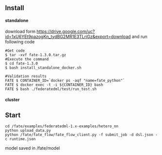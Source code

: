## Install
#### standalone

download form
 https://drive.google.com/uc?id=1xU6YEt9pazogKn_tydBG2MR1E3TLriGz&export=download
and run following code
```
#Get code
$ tar -xvf fate-1.3.0.tar.gz
#Execute the command
$ cd fate-1.3.0
$ bash install_standalone_docker.sh

#Validation results
FATE $ CONTAINER_ID=`docker ps -aqf "name=fate_python"`
FATE $ docker exec -t -i ${CONTAINER_ID} bash
FATE $ bash ./federatedml/test/run_test.sh
```
#### cluster
## Start
```
cd /fate/examples/federatedml-1.x-examples/hetero_nn
python upload_data.py
python /fate/fate_flow/fate_flow_client.py -f submit_job -d dsl.json -c runtime.json
```
model saved  in /fate/model
